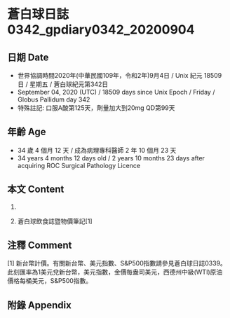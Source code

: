 [_metadata_:encoding]: - "utf-8"
[_metadata_:language]: - "zh-Hant-TW"
[_metadata_:fileformat]: - "markdown"
[_metadata_:MIME_type]: - "text/plain"
[_metadata_:markdown_version]: - "commonmark version 0.29"
[_metadata_:markdown_spec]: - "https://spec.commonmark.org/0.29/"

# 蒼白球日誌0342_gpdiary0342_20200904 #

## 日期 Date ##

* 世界協調時間2020年(中華民國109年，令和2年)9月4日 / Unix 紀元 18509 日 / 星期五 / 蒼白球紀元第342日
* September 04, 2020 (UTC) / 18509 days since Unix Epoch / Friday / Globus Pallidum day 342
* 特殊註記: 口服A酸第125天，劑量加大到20mg QD第99天

## 年齡 Age ##

* 34 歲 4 個月 12 天 / 成為病理專科醫師 2 年 10 個月 23 天
* 34 years 4 months 12 days old / 2 years 10 months 23 days after acquiring ROC Surgical Pathology Licence

## 本文 Content ##

1. 

    
2. 蒼白球飲食誌暨物價筆記[1]

    

## 注釋 Comment ##

[1] 新台幣計價。有關新台幣、美元指數、S&P500指數請參見蒼白球日誌0339。此刻匯率為1美元兌新台幣，美元指數，金價每盎司美元，西德州中級(WTI)原油價格每桶美元，S&P500指數。



## 附錄 Appendix ##

